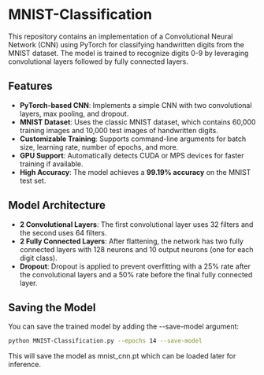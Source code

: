 # MNIST-Classification

This repository contains an implementation of a Convolutional Neural Network (CNN) using PyTorch for classifying handwritten digits from the MNIST dataset. The model is trained to recognize digits 0-9 by leveraging convolutional layers followed by fully connected layers.

## Features

- **PyTorch-based CNN**: Implements a simple CNN with two convolutional layers, max pooling, and dropout.
- **MNIST Dataset**: Uses the classic MNIST dataset, which contains 60,000 training images and 10,000 test images of handwritten digits.
- **Customizable Training**: Supports command-line arguments for batch size, learning rate, number of epochs, and more.
- **GPU Support**: Automatically detects CUDA or MPS devices for faster training if available.
- **High Accuracy**: The model achieves a **99.19% accuracy** on the MNIST test set.

## Model Architecture

- **2 Convolutional Layers**: The first convolutional layer uses 32 filters and the second uses 64 filters.
- **2 Fully Connected Layers**: After flattening, the network has two fully connected layers with 128 neurons and 10 output neurons (one for each digit class).
- **Dropout**: Dropout is applied to prevent overfitting with a 25% rate after the convolutional layers and a 50% rate before the final fully connected layer.

## Saving the Model

You can save the trained model by adding the --save-model argument:

```bash
python MNIST-Classification.py --epochs 14 --save-model
```

This will save the model as mnist_cnn.pt which can be loaded later for inference.
